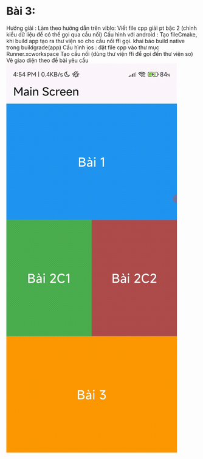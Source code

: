 # Bài 3:
Hướng giải :
Làm theo hướng dẫn trên viblo:
Viết file cpp giải pt bậc 2 (chỉnh kiểu dữ liệu để có thể gọi qua
cầu nối)
Cấu hình với android : Tạo fileCmake, khi build app tạo ra thư viện so
cho cầu nối ffi gọi. khai báo build native trong buildgrade(app)
Cấu hình ios : đặt file cpp vào thư mục Runner.xcworkspace
Tạo cầu nối (dùng thư viện ffi để gọi đến thư viện so)
Vẽ giao diện theo đề bài yêu cầu
![Pendulum Simulation](3.gif)